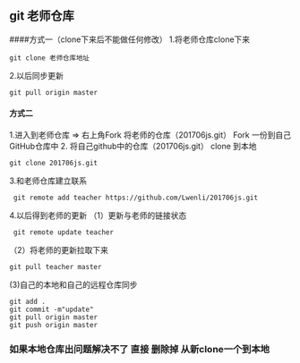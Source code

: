 ## git 老师仓库
####方式一（clone下来后不能做任何修改）
1.将老师仓库clone下来
```
git clone 老师仓库地址
```

2.以后同步更新
```
git pull origin master
```

#### 方式二
1.进入到老师仓库 => 右上角Fork 将老师的仓库（201706js.git） Fork 一份到自己GitHub仓库中
2. 将自己github中的仓库（201706js.git） clone 到本地
```
git clone 201706js.git
```

3.和老师仓库建立联系
```
 git remote add teacher https://github.com/Lwenli/201706js.git

```

4.以后得到老师的更新
（1）更新与老师的链接状态
```
 git remote update teacher
```
（2）将老师的更新拉取下来
```
git pull teacher master
```
(3)自己的本地和自己的远程仓库同步
```
git add .
git commit -m"update"
git pull origin master
git push origin master
```

### 如果本地仓库出问题解决不了 直接 删除掉 从新clone一个到本地